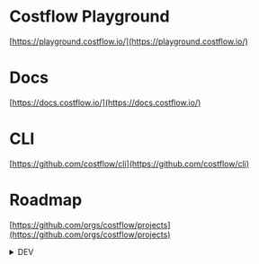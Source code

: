 # Costflow Playground

[https://playground.costflow.io/](https://playground.costflow.io/)


# Docs
[https://docs.costflow.io/](https://docs.costflow.io/)

# CLI
[https://github.com/costflow/cli](https://github.com/costflow/cli)


# Roadmap
[https://github.com/orgs/costflow/projects](https://github.com/orgs/costflow/projects)


<details><summary>DEV</summary><p>

## Project setup
```
npm install
```

### Compiles and hot-reloads for development
```
npm run serve
```

### Compiles and minifies for production
```
npm run build
```

### Run your tests
```
npm run test
```

### Lints and fixes files
```
npm run lint
```

### Customize configuration
See [Configuration Reference](https://cli.vuejs.org/config/).

</p></details>
